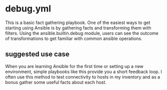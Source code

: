 # debug.yml

This is a basic fact gathering playbook. One of the easiest ways to get starting using Ansible is by gathering facts and transforming them with filters. Using the ansible.builtin.debug module, users can see the outcome of transformations to get familiar with common ansible operations.

## suggested use case

When you are learning Ansible for the first time or setting up a new environment, simple playbooks like this provide you a short feedback loop. I often use this method to test connectivity to hosts in my inventory and as a bonus gather some useful facts about each host.